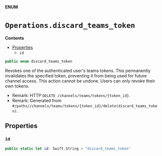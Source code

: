 **ENUM**

# `Operations.discard_teams_token`

**Contents**

- [Properties](#properties)
  - `id`

```swift
public enum discard_teams_token
```

Revokes one of the authenticated user's teams tokens. This permanently invalidates the specified token, preventing it from being used for future channel access. This action cannot be undone. Users can only revoke their own tokens.

- Remark: HTTP `DELETE /channels/teams/tokens/{token_id}`.
- Remark: Generated from `#/paths//channels/teams/tokens/{token_id}/delete(discard_teams_token)`.

## Properties
### `id`

```swift
public static let id: Swift.String = "discard_teams_token"
```
